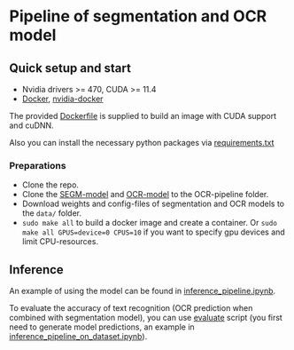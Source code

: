 # Pipeline of segmentation and OCR model

## Quick setup and start

- Nvidia drivers >= 470, CUDA >= 11.4
- [Docker](https://docs.docker.com/engine/install/ubuntu/), [nvidia-docker](https://github.com/NVIDIA/nvidia-docker)

The provided [Dockerfile](Dockerfile) is supplied to build an image with CUDA support and cuDNN.

Also you can install the necessary python packages via [requirements.txt](requirements.txt)

### Preparations

- Clone the repo.
- Clone the [SEGM-model](https://github.com/sberbank-ai/SEGM-model) and [OCR-model](https://github.com/sberbank-ai/OCR-model) to the OCR-pipeline folder.
- Download weights and config-files of segmentation and OCR models to the `data/` folder.
- `sudo make all` to build a docker image and create a container.
  Or `sudo make all GPUS=device=0 CPUS=10` if you want to specify gpu devices and limit CPU-resources.

## Inference

An example of using the model can be found in [inference_pipeline.ipynb](scripts/inference_pipeline.ipynb).

To evaluate the accuracy of text recognition (OCR prediction when combined with segmentation model), you can use [evaluate](scripts/evaluate.py) script (you first need to generate model predictions, an example in [inference_pipeline_on_dataset.ipynb](scripts/inference_pipeline_on_dataset.ipynb)).

